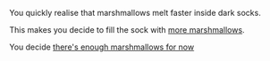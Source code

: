 You quickly realise that marshmallows melt faster inside dark socks.

This makes you decide to fill the sock with [more marshmallows](fill-sock.md).

You decide [there's enough marshmallows for now](../marshmallow.md)
